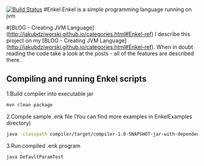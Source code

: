 [![Build Status](https://travis-ci.org/CIResearchGroup/Enkel-JVM-language.svg?branch=master)](https://travis-ci.org/CIResearchGroup/Enkel-JVM-language)
#Enkel
Enkel is a simple programming language running on jvm

#[BLOG - Creating JVM Language] (http://jakubdziworski.github.io/categories.html#Enkel-ref)
I describe this project on my [BLOG - Creating JVM Language] (http://jakubdziworski.github.io/categories.html#Enkel-ref).
When in doubt reading the code take a look at the posts - all of the features are described there.

## Compiling and running Enkel scripts
1.Build compiler into executable jar

```bash
mvn clean package
```
2.Compile sample .enk file (You can find more examples in EnkelExamples directory)

```bash
java -classpath compiler/target/compiler-1.0-SNAPSHOT-jar-with-dependencies.jar:. com.kubadziworski.compiler.Compiler EnkelExamples/DefaultParamTest.enk
```

3.Run compiled .enk program

```bash
java DefaultParamTest
```
